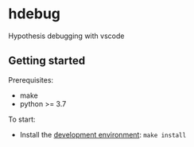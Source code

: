 # hdebug

Hypothesis debugging with vscode

## Getting started

Prerequisites:

- make
- python >= 3.7

To start:

- Install the [development environment](CONTRIBUTING.md#Development-environment): `make install`
